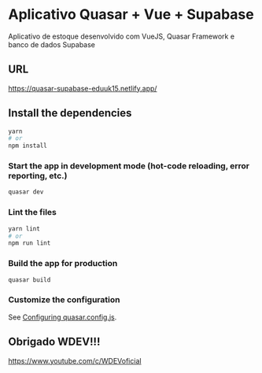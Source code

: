 # Aplicativo Quasar + Vue + Supabase

Aplicativo de estoque desenvolvido com VueJS, Quasar Framework e banco de dados Supabase

## URL

https://quasar-supabase-eduuk15.netlify.app/

## Install the dependencies
```bash
yarn
# or
npm install
```

### Start the app in development mode (hot-code reloading, error reporting, etc.)
```bash
quasar dev
```


### Lint the files
```bash
yarn lint
# or
npm run lint
```



### Build the app for production
```bash
quasar build
```

### Customize the configuration
See [Configuring quasar.config.js](https://v2.quasar.dev/quasar-cli-vite/quasar-config-js).

## Obrigado WDEV!!!

https://www.youtube.com/c/WDEVoficial

